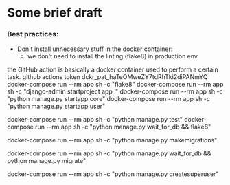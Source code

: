 # Some brief draft
### Best practices:
- Don't install unnecessary stuff in the docker container:
  - we don't need to install the linting (flake8) in production env



the GitHub action is basically a docker container used to perform a certain task.
github actions token dckr_pat_haTeOMweZY7tdRhTki2diPANmYQ
docker-compose run --rm app sh -c "flake8"
docker-compose run --rm app sh -c "django-admin startproject app ."
docker-compose run --rm app sh -c "python manage.py startapp core"
docker-compose run --rm app sh -c "python manage.py startapp user"

docker-compose run --rm app sh -c "python manage.py test"
docker-compose run --rm app sh -c "python manage.py wait_for_db && flake8"

docker-compose run --rm app sh -c "python manage.py makemigrations"

docker-compose run --rm app sh -c "python manage.py wait_for_db && python manage.py migrate"

docker-compose run --rm app sh -c "python manage.py createsuperuser"